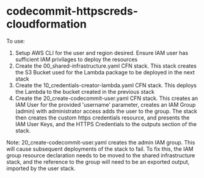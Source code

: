 # codecommit-httpscreds-cloudformation

To use:
1. Setup AWS CLI for the user and region desired. Ensure IAM user has sufficient IAM privilages to deploy the resources
2. Create the 00_shared-infrastructure.yaml CFN stack. This stack creates the S3 Bucket used for the Lambda package to be deployed in the next stack
3. Create the 10_credentials-creator-lambda.yaml CFN stack. This deploys the Lambda to the bucket created in the previous stack
4. Create the 20_create-codecommit-user.yaml CFN stack. This creates an IAM User for the provided 'username' parameter, creates an IAM Group (admin) with administrator access adds the user to the group. The stack then creates the custom https credentials resource, and presents the IAM User Keys, and the HTTPS Credentials to the outputs section of the stack.

Note: 20_create-codecommit-user.yaml creates the admin IAM group. This will cause subsequent deployments of the stack to fail. To fix this, the IAM group resource declaration needs to be moved to the shared infrastructure stack, and the reference to the group will need to be an exported output, imported by the user stack.

